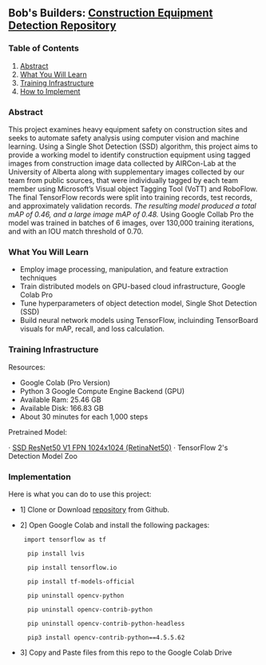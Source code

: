 ## Bob's Builders: [Construction Equipment Detection Repository](https://github.com/usheikh2/daen690)

### Table of Contents

 1. [Abstract](#abstract)
 2. [What You Will Learn](#what-you-will-learn)
 3. [Training Infrastructure](#training-infrastructure)
 4. [How to Implement](#implementation)

### Abstract

This project examines heavy equipment safety on construction sites and seeks to automate safety analysis using computer vision and machine learning. Using a Single Shot Detection (SSD) algorithm, this project aims to provide a working model to identify construction equipment using tagged images from construction image data collected by AIRCon-Lab at the University of Alberta along with supplementary images collected by our team from public sources, that were individually tagged by each team member using Microsoft’s Visual object Tagging Tool (VoTT) and RoboFlow. The final TensorFlow records were split into training records, test records, and approximately validation records. _The resulting model produced a total mAP of 0.46, and a large image mAP of 0.48._ Using Google Collab Pro the model was trained in batches of 6 images, over 130,000 training iterations, and with an IOU match threshold of 0.70.

### What You Will Learn
- Employ image processing, manipulation, and feature extraction techniques
- Train distributed models on GPU-based cloud infrastructure, Google Colab Pro
- Tune hyperparameters of object detection model, Single Shot Detection (SSD)
- Build neural network models using TensorFlow, incluinding TensorBoard visuals for mAP, recall, and loss calculation.

### Training Infrastructure

Resources:

- Google Colab (Pro Version)
- Python 3 Google Compute Engine Backend (GPU)
- Available Ram: 25.46 GB 
- Available Disk: 166.83 GB
- About 30 minutes for each 1,000 steps

Pretrained Model: 

·         [SSD ResNet50 V1 FPN 1024x1024 (RetinaNet50)](https://github.com/adityagandhamal/tensorflow-object-detection/blob/master/README.md)
·         TensorFlow 2's Detection Model Zoo
 
 
### Implementation
Here is what you can do to use this project:
  
  - 1] Clone or Download [repository](https://github.com/usheikh2/daen690) from Github.
  
  - 2] Open Google Colab and install the following packages:
      
         import tensorflow as tf

          pip install lvis

          pip install tensorflow.io

          pip install tf-models-official
   
          pip uninstall opencv-python
   
          pip uninstall opencv-contrib-python
   
          pip uninstall opencv-contrib-python-headless
   
          pip3 install opencv-contrib-python==4.5.5.62

  - 3] Copy and Paste files from this repo to the Google Colab Drive
  
